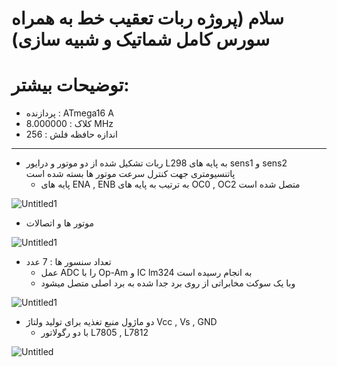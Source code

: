# سلام (پروژه ربات تعقیب خط به همراه سورس کامل شماتیک و شبیه سازی) 


# توضیحات بیشتر:
- پردازنده : ATmega16 A 
- کلاک : 8.000000 MHz
- اندازه حافظه فلش : 256
 __________________________________________________________________________________________________________
- ربات تشکیل شده از دو موتور و درایور L298 به پایه های sens1 و sens2 پاتنسیومتری جهت کنترل سرعت موتور ها بسته شده است
    - پایه های ENA , ENB به ترتیب به پایه های OC0 , OC2 متصل شده است

![Untitled1](https://user-images.githubusercontent.com/89896245/212749448-6a79b9ae-f06f-4f61-acb9-70e2f11b0284.png)

- موتور ها و اتصالات

![Untitled1](https://user-images.githubusercontent.com/89896245/212750358-b56a67dd-4282-4dd8-8bce-eb06029e4da8.png)


- تعداد سنسور ها : 7 عدد
    - عمل ADC را با Op-Am و IC lm324 به انجام رسیده است
    - وبا یک سوکت مخابراتی از روی برد جدا شده به برد اصلی متصل میشود

![Untitled1](https://user-images.githubusercontent.com/89896245/212750704-c647044e-7811-461b-992e-f0552fa00473.png)


- دو ماژول منبع تغذیه برای تولید ولتاژ  Vcc , Vs , GND 
    - با دو رگولاتور L7805 , L7812

![Untitled](https://user-images.githubusercontent.com/89896245/212749060-8a96c931-2624-4051-a899-96c31d28dfd9.png)
